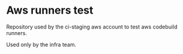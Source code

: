 # Aws runners test

Repository used by the ci-staging aws account to test aws codebuild runners.

Used only by the infra team.
